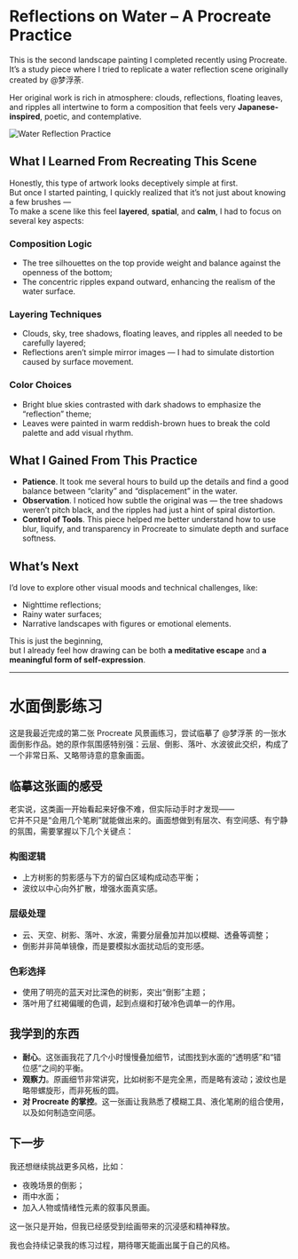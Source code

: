 # Reflections on Water – A Procreate Practice

This is the second landscape painting I completed recently using Procreate.  
It’s a study piece where I tried to replicate a water reflection scene originally created by @梦浮荼.  

Her original work is rich in atmosphere: clouds, reflections, floating leaves, and ripples all intertwine to form a composition that feels very **Japanese-inspired**, poetic, and contemplative.

![Water Reflection Practice]([img]https://i.imgur.com/MA4gY3Y.png[/img])

## What I Learned From Recreating This Scene

Honestly, this type of artwork looks deceptively simple at first.  
But once I started painting, I quickly realized that it’s not just about knowing a few brushes —  
To make a scene like this feel **layered**, **spatial**, and **calm**, I had to focus on several key aspects:

### Composition Logic
- The tree silhouettes on the top provide weight and balance against the openness of the bottom;
- The concentric ripples expand outward, enhancing the realism of the water surface.

### Layering Techniques
- Clouds, sky, tree shadows, floating leaves, and ripples all needed to be carefully layered;
- Reflections aren’t simple mirror images — I had to simulate distortion caused by surface movement.

### Color Choices
- Bright blue skies contrasted with dark shadows to emphasize the “reflection” theme;
- Leaves were painted in warm reddish-brown hues to break the cold palette and add visual rhythm.

## What I Gained From This Practice

- **Patience**. It took me several hours to build up the details and find a good balance between “clarity” and “displacement” in the water.
- **Observation**. I noticed how subtle the original was — the tree shadows weren’t pitch black, and the ripples had just a hint of spiral distortion.
- **Control of Tools**. This piece helped me better understand how to use blur, liquify, and transparency in Procreate to simulate depth and surface softness.

## What’s Next

I’d love to explore other visual moods and technical challenges, like:
- Nighttime reflections;
- Rainy water surfaces;
- Narrative landscapes with figures or emotional elements.

This is just the beginning,  
but I already feel how drawing can be both **a meditative escape** and **a meaningful form of self-expression**.

---

# 水面倒影练习

这是我最近完成的第二张 Procreate 风景画练习，尝试临摹了 @梦浮荼 的一张水面倒影作品。她的原作氛围感特别强：云层、倒影、落叶、水波彼此交织，构成了一个非常日系、又略带诗意的意象画面。

## 临摹这张画的感受

老实说，这类画一开始看起来好像不难，但实际动手时才发现——  
它并不只是“会用几个笔刷”就能做出来的。画面想做到有层次、有空间感、有宁静的氛围，需要掌握以下几个关键点：

### 构图逻辑
- 上方树影的剪影感与下方的留白区域构成动态平衡；
- 波纹以中心向外扩散，增强水面真实感。

### 层级处理
- 云、天空、树影、落叶、水波，需要分层叠加并加以模糊、透叠等调整；
- 倒影并非简单镜像，而是要模拟水面扰动后的变形感。

### 色彩选择
- 使用了明亮的蓝天对比深色的树影，突出“倒影”主题；
- 落叶用了红褐偏暖的色调，起到点缀和打破冷色调单一的作用。

## 我学到的东西

- **耐心**。这张画我花了几个小时慢慢叠加细节，试图找到水面的“透明感”和“错位感”之间的平衡。
- **观察力**。原画细节非常讲究，比如树影不是完全黑，而是略有波动；波纹也是略带螺旋形，而非死板的圆。
- **对 Procreate 的掌控**。这一张画让我熟悉了模糊工具、液化笔刷的组合使用，以及如何制造空间感。

## 下一步

我还想继续挑战更多风格，比如：
- 夜晚场景的倒影；
- 雨中水面；
- 加入人物或情绪性元素的叙事风景画。

这一张只是开始，但我已经感受到绘画带来的沉浸感和精神释放。

我也会持续记录我的练习过程，期待哪天能画出属于自己的风格。


